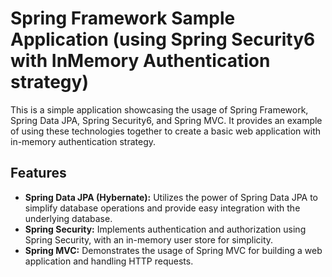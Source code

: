 # Spring Framework Sample Application (using Spring Security6 with InMemory Authentication strategy)

This is a simple application showcasing the usage of Spring Framework, Spring Data JPA, Spring Security6, and Spring MVC. It provides an example of using these technologies together to create a basic web application with in-memory authentication strategy.

## Features

- **Spring Data JPA (Hybernate):** Utilizes the power of Spring Data JPA to simplify database operations and provide easy integration with the underlying database.
- **Spring Security:** Implements authentication and authorization using Spring Security, with an in-memory user store for simplicity.
- **Spring MVC:** Demonstrates the usage of Spring MVC for building a web application and handling HTTP requests.

